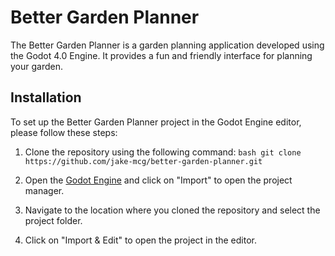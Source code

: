 # Better Garden Planner

The Better Garden Planner is a garden planning application developed using the Godot 4.0 Engine. It provides a fun and friendly interface for planning your garden. 

## Installation

To set up the Better Garden Planner project in the Godot Engine editor, please follow these steps:

1. Clone the repository using the following command: `bash git clone https://github.com/jake-mcg/better-garden-planner.git`

2. Open the [Godot Engine](https://godotengine.org/) and click on "Import" to open the project manager.

3. Navigate to the location where you cloned the repository and select the project folder.

4. Click on "Import & Edit" to open the project in the editor.

